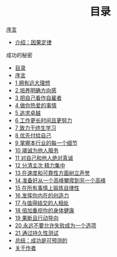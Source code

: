<h1 align="center">
    目录
</h1>

[序言](xuyan.md)

* [介绍：因果定律](intro.md)

成功的秘密

* [目录](mulu.md)
* [序言](xuyan.md)
* [1 拥有远大理想](1.md)
* [2 培养明确方向感](2.md)
* [3 把自己看作自雇者](3.md)
* [4 做你热爱的事情](4.md)
* [5 追求卓越](5.md)
* [6 工作更长时间且更努力](6.md)
* [7 致力于终生学习](7.md)
* [8 优先付给自己](8.md)
* [9 掌握本行业的每一个细节](9.md)
* [10 竭诚为他人服务](10.md)
* [11 对自己和他人绝对真诚](11.md)
* [12 分清主次 精力集中](12.md)
* [13 在速度和可靠性方面树立声誉](13.md)
* [14 准备好从一个高峰攀爬到另一个高峰](14.md)
* [15 在所有事情上锻炼自律性](15.md)
* [16 发挥你内在的创造力](16.md)
* [17 与值得结交的人相处](17.md)
* [18 倍加重视你的身体健康](18.md)
* [19 果断且行动导向](19.md)
* [20 永远不要允许失败成为一个选项](20.md)
* [21 通过持久性测试](21.md)
* [总结：成功是可预测的](zongjie.md)
* [关于作者](author.md)


